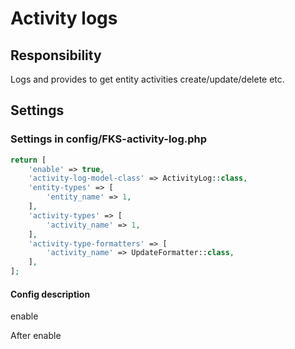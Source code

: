 # Activity logs

## Responsibility

Logs and provides to get entity activities create/update/delete etc.

## Settings

### Settings in config/FKS-activity-log.php

```PHP
return [
    'enable' => true,
    'activity-log-model-class' => ActivityLog::class,
    'entity-types' => [
        'entity_name' => 1,
    ],
    'activity-types' => [
        'activity_name' => 1,
    ],
    'activity-type-formatters' => [
        'activity_name' => UpdateFormatter::class,
    ],
];
```
#### Config description
enable


After enable 